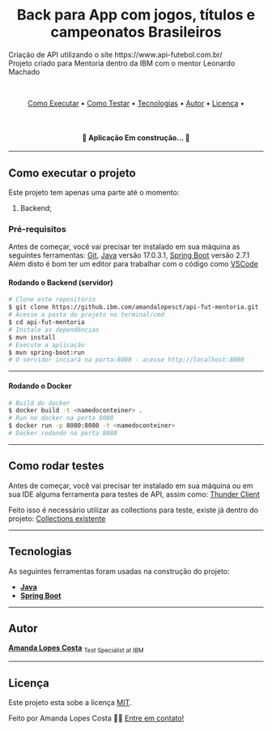 <h1 align="center">
    <a>Back para App com jogos, títulos e campeonatos Brasileiros</a>
</h1>
<p>
Criação de API utilizando o site https://www.api-futebol.com.br/ <br>
Projeto criado para Mentoria dentro da IBM com o mentor Leonardo Machado</p>
 <br>
<p align="center">
 <a href="#-como-executar-o-projeto">Como Executar</a> • 
 <a href="#-como-rodar-testes">Como Testar</a> • 
 <a href="#tecnologias">Tecnologias</a> • 
 <a href="#autor">Autor</a> •
 <a href="#licenc-a">Licença</a> • 
</p>
<br>
<h4 align="center"> 
	🚧 Aplicação Em construção... 🚧
</h4>

---

## Como executar o projeto

Este projeto tem apenas uma parte até o momento:
1. Backend;

### Pré-requisitos

Antes de começar, você vai precisar ter instalado em sua máquina as seguintes ferramentas:
[Git](https://git-scm.com), [Java](https://www.java.com/pt-BR/download/manual.jsp) versão 17.0.3.1, [Spring Boot](https://spring.io/projects/spring-boot) versão 2.7.1 <br>
Além disto é bom ter um editor para trabalhar com o código como [VSCode](https://code.visualstudio.com/)

#### Rodando o Backend (servidor)

```bash
# Clone este repositório
$ git clone https://github.ibm.com/amandalopesct/api-fut-mentoria.git
# Acesse a pasta do projeto no terminal/cmd
$ cd api-fut-mentoria
# Instale as dependências
$ mvn install
# Execute a aplicação
$ mvn spring-boot:run 
# O servidor inciará na porta:8080 - acesse http://localhost:8080
```
---
#### Rodando o Docker
```bash
# Build do docker
$ docker build -t <namedoconteiner> . 
# Run no docker na porta 8080
$ docker run -p 8080:8080 -t <namedoconteiner>
# Docker rodando na porta 8080
```
---

## Como rodar testes
Antes de começar, você vai precisar ter instalado em sua máquina ou em sua IDE alguma ferramenta para testes de API, assim como:
[Thunder Client](https://www.thunderclient.com/)

Feito isso é necessário utilizar as collections para teste, existe já dentro do projeto: [Collections existente](https://github.ibm.com/amandalopesct/api-fut-mentoria/blob/master/thunder-collection_API-Test.json)

---

## Tecnologias

As seguintes ferramentas foram usadas na construção do projeto:
-   **[Java](https://www.java.com/pt-BR/download/manual.jsp)**
-   **[Spring Boot](https://spring.io/projects/spring-boot)**

---

## Autor

<a href="https://www.linkedin.com/in/amanda-lopes-522576191/">
 <b>Amanda Lopes Costa</b></a>
 <sub>Test Specialist at IBM</sub>
 <br />

---

## Licença

Este projeto esta sobe a licença [MIT](./LICENSE).

Feito por Amanda Lopes Costa 👩‍💻 [Entre em contato!](https://www.linkedin.com/in/amanda-lopes-522576191/)
